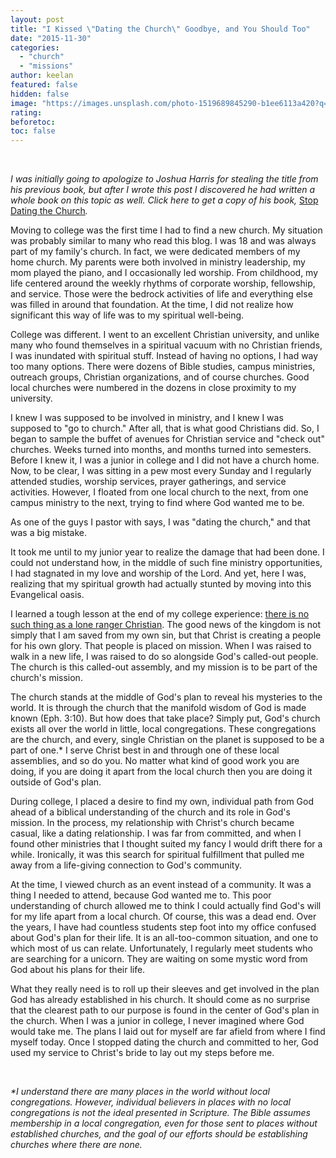 ```yaml
---
layout: post
title: "I Kissed \"Dating the Church\" Goodbye, and You Should Too"
date: "2015-11-30"
categories: 
  - "church"
  - "missions"
author: keelan
featured: false
hidden: false
image: "https://images.unsplash.com/photo-1519689845290-b1ee6113a420?q=80&w=2070&auto=format&fit=crop&ixlib=rb-4.0.3&ixid=M3wxMjA3fDB8MHxwaG90by1wYWdlfHx8fGVufDB8fHx8fA%3D%3D"
rating:
beforetoc:
toc: false
---
```


 

_I was initially going to apologize to Joshua Harris for stealing the title from his previous book, but after I wrote this post I discovered he had written a whole book on this topic as well. Click here to get a copy of his book,_ [Stop Dating the Church](http://www.amazon.com/Stop-Dating-Church-Family-Lifechange/dp/B00378L4WU)_._

Moving to college was the first time I had to find a new church. My situation was probably similar to many who read this blog. I was 18 and was always part of my family's church. In fact, we were dedicated members of my home church. My parents were both involved in ministry leadership, my mom played the piano, and I occasionally led worship. From childhood, my life centered around the weekly rhythms of corporate worship, fellowship, and service. Those were the bedrock activities of life and everything else was filled in around that foundation. At the time, I did not realize how significant this way of life was to my spiritual well-being.

College was different. I went to an excellent Christian university, and unlike many who found themselves in a spiritual vacuum with no Christian friends, I was inundated with spiritual stuff. Instead of having no options, I had way too many options. There were dozens of Bible studies, campus ministries, outreach groups, Christian organizations, and of course churches. Good local churches were numbered in the dozens in close proximity to my university.

I knew I was supposed to be involved in ministry, and I knew I was supposed to "go to church." After all, that is what good Christians did. So, I began to sample the buffet of avenues for Christian service and "check out" churches. Weeks turned into months, and months turned into semesters. Before I knew it, I was a junior in college and I did not have a church home. Now, to be clear, I was sitting in a pew most every Sunday and I regularly attended studies, worship services, prayer gatherings, and service activities. However, I floated from one local church to the next, from one campus ministry to the next, trying to find where God wanted me to be.

As one of the guys I pastor with says, I was "dating the church," and that was a big mistake.

It took me until to my junior year to realize the damage that had been done. I could not understand how, in the middle of such fine ministry opportunities, I had stagnated in my love and worship of the Lord. And yet, here I was, realizing that my spiritual growth had actually stunted by moving into this Evangelical oasis.

I learned a tough lesson at the end of my college experience: [there is no such thing as a lone ranger Christian](http://blog.keelancook.com/2011/03/the-lone-ranger-syndrome.html). The good news of the kingdom is not simply that I am saved from my own sin, but that Christ is creating a people for his own glory. That people is placed on mission. When I was raised to walk in a new life, I was raised to do so alongside God's called-out people. The church is this called-out assembly, and my mission is to be part of the church's mission.

The church stands at the middle of God's plan to reveal his mysteries to the world. It is through the church that the manifold wisdom of God is made known (Eph. 3:10). But how does that take place? Simply put, God's church exists all over the world in little, local congregations. These congregations are the church, and every, single Christian on the planet is supposed to be a part of one.\* I serve Christ best in and through one of these local assemblies, and so do you. No matter what kind of good work you are doing, if you are doing it apart from the local church then you are doing it outside of God's plan.

During college, I placed a desire to find my own, individual path from God ahead of a biblical understanding of the church and its role in God's mission. In the process, my relationship with Christ's church became casual, like a dating relationship. I was far from committed, and when I found other ministries that I thought suited my fancy I would drift there for a while. Ironically, it was this search for spiritual fulfillment that pulled me away from a life-giving connection to God's community.

At the time, I viewed church as an event instead of a community. It was a thing I needed to attend, because God wanted me to. This poor understanding of church allowed me to think I could actually find God's will for my life apart from a local church. Of course, this was a dead end. Over the years, I have had countless students step foot into my office confused about God's plan for their life. It is an all-too-common situation, and one to which most of us can relate. Unfortunately, I regularly meet students who are searching for a unicorn. They are waiting on some mystic word from God about his plans for their life.

What they really need is to roll up their sleeves and get involved in the plan God has already established in his church. It should come as no surprise that the clearest path to our purpose is found in the center of God's plan in the church. When I was a junior in college, I never imagined where God would take me. The plans I laid out for myself are far afield from where I find myself today. Once I stopped dating the church and committed to her, God used my service to Christ's bride to lay out my steps before me.

 

_\*I understand there are many places in the world without local congregations. However, individual believers in places with no local congregations is not the ideal presented in Scripture. The Bible assumes membership in a local congregation, even for those sent to places without established churches, and the goal of our efforts should be establishing churches where there are none._
